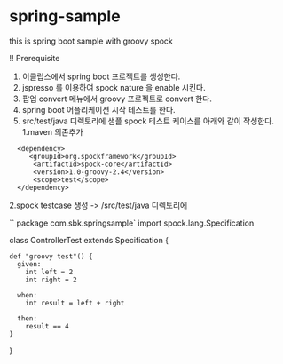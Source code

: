 # spring-sample
this is spring boot sample with groovy spock

!! Prerequisite
1. 이클립스에서 spring boot 프로젝트를 생성한다.
1. jspresso 를 이용하여 spock nature 을 enable 시킨다.
1. 팝업 convert 메뉴에서 groovy 프로젝트로 convert 한다. 
1. spring boot 어플리케이션 시작 테스트를 한다. 
1. src/test/java 디렉토리에 샘플 spock 테스트 케이스를 아래와 같이 작성한다. 
  1.maven 의존추가
  ```
	<dependency>
	   <groupId>org.spockframework</groupId>
	    <artifactId>spock-core</artifactId>
	    <version>1.0-groovy-2.4</version>
	    <scope>test</scope>
	</dependency>
  ```		
  
  2.spock testcase 생성 -> /src/test/java 디렉토리에 
  

``
  package com.sbk.springsample`
  import spock.lang.Specification

  class ControllerTest extends Specification {

    def "groovy test"() {
      given:
        int left = 2
        int right = 2

      when:
        int result = left + right

      then:
        result == 4
    }
  }
```
  
    
